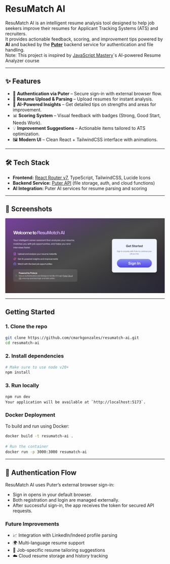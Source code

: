 # ResuMatch AI  

ResuMatch AI is an intelligent resume analysis tool designed to help job seekers improve their resumes for Applicant Tracking Systems (ATS) and recruiters.  
It provides actionable feedback, scoring, and improvement tips powered by **AI** and backed by the **[Puter](https://docs.puter.com/)** backend service for authentication and file handling.  
Note: This project is inspired by [JavaScript Mastery](https://jsmastery.com/)`s AI-powered Resume Analyzer course

---

## ✨ Features  

- 🔐 **Authentication via Puter** – Secure sign-in with external browser flow.  
- 📂 **Resume Upload & Parsing** – Upload resumes for instant analysis.  
- 🧠 **AI-Powered Insights** – Get detailed tips on strengths and areas for improvement.  
- 📊 **Scoring System** – Visual feedback with badges (Strong, Good Start, Needs Work).  
- 💡 **Improvement Suggestions** – Actionable items tailored to ATS optimization.  
- 🖼️ **Modern UI** – Clean React + TailwindCSS interface with animations.  

---

## 🛠️ Tech Stack  

- **Frontend:** [React Router v7](https://reactrouter.com/), TypeScript, TailwindCSS, Lucide Icons  
- **Backend Service:** [Puter API](https://docs.puter.com/) (file storage, auth, and cloud functions)  
- **AI Integration:** Puter AI services for resume parsing and scoring  

---

## 📸 Screenshots  

![ResuMatch AI Screenshot](./public/images/landing.png)

---

## Getting Started

### 1. Clone the repo  
```bash
git clone https://github.com/cmarkgonzales/resumatch-ai.git
cd resumatch-ai
```

### 2. Install dependencies
```bash
# Make sure to use node v20+
npm install
```

### 3. Run locally
```bash
npm run dev
Your application will be available at `http://localhost:5173`.
```

### Docker Deployment

To build and run using Docker:

```bash
docker build -t resumatch-ai .

# Run the container
docker run -p 3000:3000 resumatch-ai
```
---

## 🔐 Authentication Flow
ResuMatch AI uses Puter’s external browser sign-in:

- Sign in opens in your default browser.
- Both registration and login are managed externally.
- After successful sign-in, the app receives the token for secured API requests.

### Future Improvements
- 📈 Integration with LinkedIn/Indeed profile parsing
- 🌍 Multi-language resume support
- 🎯 Job-specific resume tailoring suggestions
- ☁️ Cloud resume storage and history tracking
